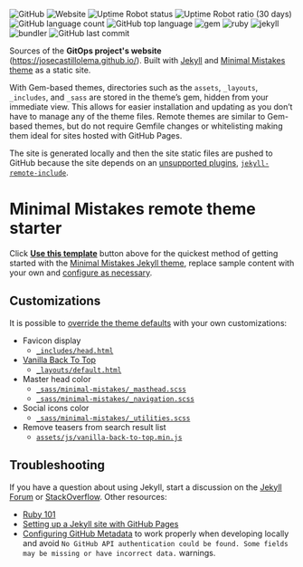![GitHub](https://img.shields.io/github/license/josecastillolema/josecastillolema.github.io)
![Website](https://img.shields.io/website?url=https%3A%2F%2Fjosecastillolema.github.io)
![Uptime Robot status](https://img.shields.io/uptimerobot/status/m785297761-3cb3eb53ca3a7966274012bc)
![Uptime Robot ratio (30 days)](https://img.shields.io/uptimerobot/ratio/m785297761-3cb3eb53ca3a7966274012bc)
![GitHub language count](https://img.shields.io/github/languages/count/josecastillolema/josecastillolema.github.io)
![GitHub top language](https://img.shields.io/github/languages/top/josecastillolema/josecastillolema.github.io)
![gem](https://img.shields.io/badge/gem-3.1.2-blue)
![ruby](https://img.shields.io/badge/ruby-2.7-blue)
![jekyll](https://img.shields.io/badge/jekyll-3.8.7-blue)
![bundler](https://img.shields.io/badge/bundler-2.1.4-blue)
![GitHub last commit](https://img.shields.io/github/last-commit/josecastillolema/josecastillolema.github.io)

Sources of the **GitOps project's website** (https://josecastillolema.github.io/). Built with [Jekyll](http://jekyllrb.com/) and [Minimal Mistakes theme](https://github.com/mmistakes/minimal-mistakes/) as a static site.

With Gem-based themes, directories such as the `assets`, `_layouts`, `_includes`, and `_sass` are stored in the theme’s gem, hidden from your immediate view. This allows for easier installation and updating as you don’t have to manage any of the theme files. Remote themes are similar to Gem-based themes, but do not require Gemfile changes or whitelisting making them ideal for sites hosted with GitHub Pages.

The site is generated locally and then the site static files are pushed to GitHub because the site depends on an [unsupported plugins](https://pages.github.com/versions/), [`jekyll-remote-include`](https://github.com/netrics/jekyll-remote-include).

# Minimal Mistakes remote theme starter

Click [**Use this template**](https://github.com/mmistakes/mm-github-pages-starter/generate) button above for the quickest method of getting started with the [Minimal Mistakes Jekyll theme](https://github.com/mmistakes/minimal-mistakes), replace sample content with your own and [configure as necessary](https://mmistakes.github.io/minimal-mistakes/docs/configuration/).

## Customizations

It is possible to [override the theme defaults](https://jekyllrb.com/docs/themes/#overriding-theme-defaults) with your own customizations:
 - Favicon display
   - [`_includes/head.html`](https://github.com/josecastillolema/josecastillolema.github.io/blob/master/_includes/head.html#L18)
 - [Vanilla Back To Top](https://github.com/vfeskov/vanilla-back-to-top)
   - [`_layouts/default.html`](https://github.com/josecastillolema/josecastillolema.github.io/blob/master/_layouts/default.html#L21-L25)
 - Master head color
   - [`_sass/minimal-mistakes/_masthead.scss`](https://github.com/josecastillolema/josecastillolema.github.io/blob/master/_sass/minimal-mistakes/_masthead.scss#L14)
   - [`_sass/minimal-mistakes/_navigation.scss`](https://github.com/josecastillolema/josecastillolema.github.io/blob/master/_sass/minimal-mistakes/_navigation.scss#L180)
 - Social icons color
   - [`_sass/minimal-mistakes/_utilities.scss`](https://github.com/josecastillolema/josecastillolema.github.io/blob/master/_sass/minimal-mistakes/_utilities.scss#L328-L340)
 - Remove teasers from search result list
   - [`assets/js/vanilla-back-to-top.min.js`](https://github.com/mmistakes/minimal-mistakes/blob/8a67ce8e41ec850f2d7c373aa47739b2abfee6f1/assets/js/lunr/lunr-en.js#L52-L54)


## Troubleshooting

If you have a question about using Jekyll, start a discussion on the [Jekyll Forum](https://talk.jekyllrb.com/) or [StackOverflow](https://stackoverflow.com/questions/tagged/jekyll). Other resources:

- [Ruby 101](https://jekyllrb.com/docs/ruby-101/)
- [Setting up a Jekyll site with GitHub Pages](https://jekyllrb.com/docs/github-pages/)
- [Configuring GitHub Metadata](https://github.com/jekyll/github-metadata/blob/master/docs/configuration.md#configuration) to work properly when developing locally and avoid `No GitHub API authentication could be found. Some fields may be missing or have incorrect data.` warnings.
